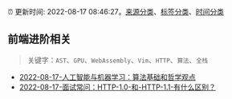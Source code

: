 :alarm_clock: 更新时间: 2022-08-17 08:46:27。[来源分类](../README.md)、[标签分类](../TAGS.md)、[时间分类](../TIMELINE.md)

## 前端进阶相关


> 关键字：`AST`、`GPU`、`WebAssembly`、`Vim`、`HTTP`、`算法`、`全栈`



- [2022-08-17-人工智能与机器学习：算法基础和哲学观点](https://toutiao.io/k/qpxx3sq) 
- [2022-08-17-面试常问：HTTP-1.0-和-HTTP-1.1-有什么区别？](https://toutiao.io/k/g8xb90x) 